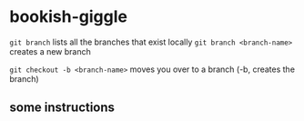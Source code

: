 # bookish-giggle

`git branch` lists all the branches that exist locally
`git branch <branch-name>` creates a new branch 

`git checkout -b <branch-name>` moves you over to a branch (-b, creates the branch) 

## some instructions
